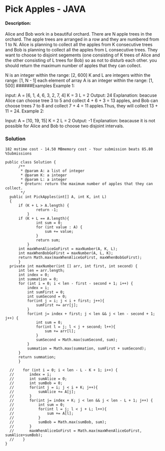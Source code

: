 #  Pick Apples - JAVA
#### Description:
Alice and Bob work in a beautiful orchard. There are N apple trees in the orchard. The apple trees are arranged in a row and they are numbered from 1 to N.
Alice is planning to collect all the apples from K consecutive trees and Bob is planning to collect all the apples from L consecutive trees.
They want to choose to disjoint segements (one consisting of K trees of Alice and the other consisting of L trees for Bob) so as not to disturb each other. you should return the maximum number of apples that they can collect.

N is an integer within the range: [2, 600]
K and L are integers within the range: [1, N - 1]
each element of array A is an integer within the range: [1, 500]
######Examples
Example 1:

input:
A = [6, 1, 4, 6, 3, 2, 7, 4]
K = 3
L = 2
Output: 
24
Explanation: 
beacuse Alice can choose tree 3 to 5 and collect 4 + 6 + 3 = 13 apples, and Bob can choose trees 7 to 8 and collect 7 + 4 = 11 apples.Thus, they will collect 13 + 11 = 24.
Example 2:

Input:
A = [10, 19, 15]
K = 2
L = 2
Output: 
-1
Explanation: 
beacause it is not possible for Alice and Bob to choose two disjoint intervals.

### Solution
`182 mstime cost - 14.50 MBmemory cost - Your submission beats 85.80 %Submissions`

```
public class Solution {
      /**
       * @param A: a list of integer
       * @param K: a integer
       * @param L: a integer
       * @return: return the maximum number of apples that they can collect.
       */
  public int PickApples(int[] A, int K, int L)
  {
      if (K + L > A.length) {
              return -1;
          }
      if (K + L == A.length){
              int sum = 0;
              for (int value : A) {
                  sum += value;
              }
              return sum;
          }
      int maxWhenAliceGoFirst = maxNumber(A, K, L);
      int maxWhenBobGoFirst = maxNumber(A, L, K);
      return Math.max(maxWhenAliceGoFirst, maxWhenBobGoFirst);
      }
  private int maxNumber(int [] arr, int first, int second) {
      int len = arr.length; 
      int index = 0;
      int summation = 0;
      for (int i = 0; i < len - first - second + 1; i++) {
          index = i;
          int sumFirst = 0;
          int sumSecond = 0; 
          for(int j = i; j < i + first; j++){
              sumFirst += arr[j];
          }
          for(int j= index + first; j < len && j < len - second + 1; j++) {
              int sum = 0;
              for(int l = j; l < j + second; l++){
                  sum += arr[l];
              }
              sumSecond = Math.max(sumSecond, sum);
          }
          summation = Math.max(summation, sumFirst + sumSecond);
      }
      return summation;
      }
```
```
  //    for (int i = 0; i < len - L - K + 1; i++) {
  //       index = i;
  //       int sumAlice = 0;
  //       int sumBob = 0; 
  //       for(int j = i; j < i + K; j++){
  //           sumAlice += A[j];
  //       }
  //       for(int j= index + K; j < len && j < len - L + 1; j++) {
  //           int sum = 0;
  //           for(int l = j; l < j + L; l++){
  //               sum += A[l];
  //           }
  //           sumBob = Math.max(sumBob, sum);
  //       }
  //       maxWhenAliceGoFirst = Math.max(maxWhenAliceGoFirst, sumAlice+sumBob);
  //    } 
}
```
